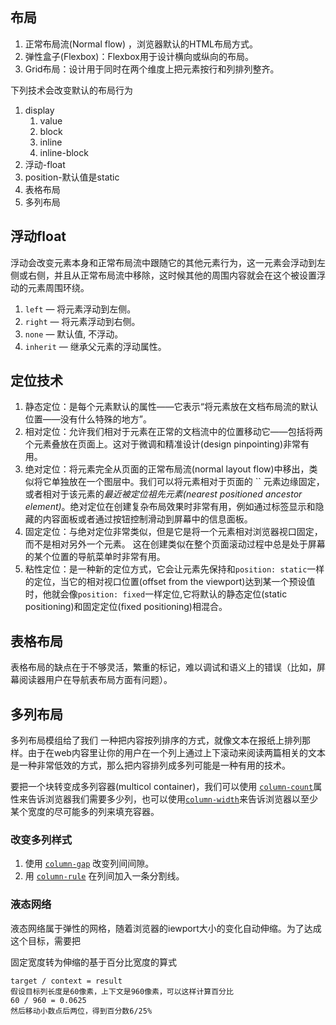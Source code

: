 ## 布局

1. 正常布局流(Normal flow) ，浏览器默认的HTML布局方式。
2. 弹性盒子(Flexbox)：Flexbox用于设计横向或纵向的布局。
3. Grid布局：设计用于同时在两个维度上把元素按行和列排列整齐。

下列技术会改变默认的布局行为

1. display
   1. value
   2. block
   3. inline
   4. inline-block
2. 浮动-float
3. position-默认值是static
4. 表格布局
5. 多列布局

## 浮动float

浮动会改变元素本身和正常布局流中跟随它的其他元素行为，这一元素会浮动到左侧或右侧，并且从正常布局流中移除，这时候其他的周围内容就会在这个被设置浮动的元素周围环绕。

1. `left` — 将元素浮动到左侧。
2. `right` — 将元素浮动到右侧。
3. `none` — 默认值, 不浮动。
4. `inherit` — 继承父元素的浮动属性。

## 定位技术

1. 静态定位：是每个元素默认的属性——它表示“将元素放在文档布局流的默认位置——没有什么特殊的地方”。
2. 相对定位：允许我们相对于元素在正常的文档流中的位置移动它——包括将两个元素叠放在页面上。这对于微调和精准设计(design pinpointing)非常有用。
3. 绝对定位：将元素完全从页面的正常布局流(normal layout flow)中移出，类似将它单独放在一个图层中。我们可以将元素相对于页面的 `` 元素边缘固定，或者相对于该元素的*最近被定位祖先元素(nearest positioned ancestor element)*。绝对定位在创建复杂布局效果时非常有用，例如通过标签显示和隐藏的内容面板或者通过按钮控制滑动到屏幕中的信息面板。
4. 固定定位：与绝对定位非常类似，但是它是将一个元素相对浏览器视口固定，而不是相对另外一个元素。 这在创建类似在整个页面滚动过程中总是处于屏幕的某个位置的导航菜单时非常有用。
5. 粘性定位：是一种新的定位方式，它会让元素先保持和`position: static`一样的定位，当它的相对视口位置(offset from the viewport)达到某一个预设值时，他就会像`position: fixed`一样定位,它将默认的静态定位(static positioning)和固定定位(fixed positioning)相混合。

## 表格布局

表格布局的缺点在于不够灵活，繁重的标记，难以调试和语义上的错误（比如，屏幕阅读器用户在导航表布局方面有问题）。

## 多列布局

多列布局模组给了我们 一种把内容按列排序的方式，就像文本在报纸上排列那样。由于在web内容里让你的用户在一个列上通过上下滚动来阅读两篇相关的文本是一种非常低效的方式，那么把内容排列成多列可能是一种有用的技术。

要把一个块转变成多列容器(multicol container)，我们可以使用 [`column-count`](https://developer.mozilla.org/zh-CN/docs/Web/CSS/column-count)属性来告诉浏览器我们需要多少列，也可以使用[`column-width`](https://developer.mozilla.org/zh-CN/docs/Web/CSS/column-width)来告诉浏览器以至少某个宽度的尽可能多的列来填充容器。

### 改变多列样式

1. 使用 [`column-gap`](https://developer.mozilla.org/zh-CN/docs/Web/CSS/column-gap) 改变列间间隙。
2. 用 [`column-rule`](https://developer.mozilla.org/zh-CN/docs/Web/CSS/column-rule) 在列间加入一条分割线。

### 液态网络

液态网络属于弹性的网格，随着浏览器的iewport大小的变化自动伸缩。为了达成这个目标，需要把

固定宽度转为伸缩的基于百分比宽度的算式

```
target / context = result
假设目标列长度是60像素，上下文是960像素，可以这样计算百分比
60 / 960 = 0.0625
然后移动小数点后两位，得到百分数6/25%
```

